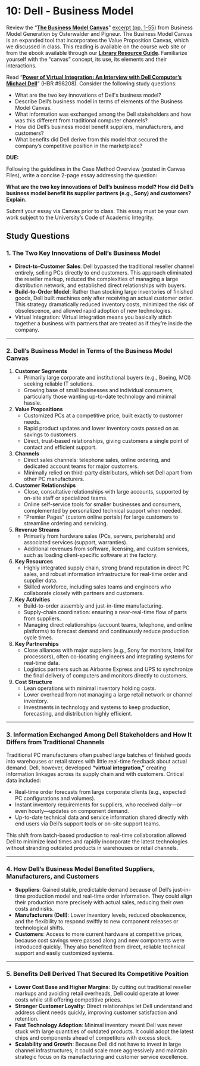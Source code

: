 # 10: Dell - Business Model

Review the “[**The Business Model Canvas**](https://canvas.upenn.edu/courses/1840993/files/142003000?wrap=1)” [excerpt (pp. 1-55](https://canvas.upenn.edu/courses/1840993/files/142003000?wrap=1)) from Business Model Generation by Osterwalder and Pigneur.  The Business Model Canvas is an expanded tool that incorporates the Value Proposition Canvas, which we discussed in class. This reading is available on the course web site or from the ebook available through our **[Library Resource Guide](https://guides.library.upenn.edu/EngineeringEntrepreneurship/plansratios)**. Familiarize yourself with the “canvas” concept, its use, its elements and their interactions.

Read “[**Power of Virtual Integration: An Interview with Dell Computer’s Michael Dell**](https://hbsp.harvard.edu/tu/88705d7e)” (HBR #98208). Consider the following study questions:

- What are the two key innovations of Dell's business model?
- Describe Dell’s business model in terms of elements of the Business Model Canvas.
- What information was exchanged among the Dell stakeholders and how was this different from traditional computer channels?
- How did Dell’s business model benefit suppliers, manufacturers, and customers?
- What benefits did Dell derive from this model that secured the company’s competitive position in the marketplace?

**DUE:**

Following the guidelines in the Case Method Overview (posted in Canvas Files), write a concise 2-page essay addressing the question:

**What are the two key innovations of Dell’s business model? How did Dell’s business model benefit its supplier partners (e.g., Sony) and customers? Explain.**

Submit your essay via Canvas prior to class. This essay must be your own work subject to the University’s Code of Academic Integrity.

## Study Questions

### 1. The Two Key Innovations of Dell’s Business Model

- **Direct-to-Customer Sales**: Dell bypassed the traditional reseller channel entirely, selling PCs directly to end customers. This approach eliminated the reseller markup, reduced the complexities of managing a large distribution network, and established direct relationships with buyers.
- **Build-to-Order Model**: Rather than stocking large inventories of finished goods, Dell built machines only after receiving an actual customer order. This strategy dramatically reduced inventory costs, minimized the risk of obsolescence, and allowed rapid adoption of new technologies.
- Virtual Integration: Virtual integration means you basically stitch together a business with partners that are treated as if they’re inside the company.

------

### 2. Dell’s Business Model in Terms of the Business Model Canvas

1. **Customer Segments**
   - Primarily large corporate and institutional buyers (e.g., Boeing, MCI) seeking reliable IT solutions.
   - Growing base of small businesses and individual consumers, particularly those wanting up-to-date technology and minimal hassle.
2. **Value Propositions**
   - Customized PCs at a competitive price, built exactly to customer needs.
   - Rapid product updates and lower inventory costs passed on as savings to customers.
   - Direct, trust-based relationships, giving customers a single point of contact and efficient support.
3. **Channels**
   - Direct sales channels: telephone sales, online ordering, and dedicated account teams for major customers.
   - Minimally relied on third-party distributors, which set Dell apart from other PC manufacturers.
4. **Customer Relationships**
   - Close, consultative relationships with large accounts, supported by on-site staff or specialized teams.
   - Online self-service tools for smaller businesses and consumers, complemented by personalized technical support when needed.
   - “Premier Pages” (custom online portals) for large customers to streamline ordering and servicing.
5. **Revenue Streams**
   - Primarily from hardware sales (PCs, servers, peripherals) and associated services (support, warranties).
   - Additional revenues from software, licensing, and custom services, such as loading client-specific software at the factory.
6. **Key Resources**
   - Highly integrated supply chain, strong brand reputation in direct PC sales, and robust information infrastructure for real-time order and supplier data.
   - Skilled workforce, including sales teams and engineers who collaborate closely with partners and customers.
7. **Key Activities**
   - Build-to-order assembly and just-in-time manufacturing.
   - Supply-chain coordination: ensuring a near-real-time flow of parts from suppliers.
   - Managing direct relationships (account teams, telephone, and online platforms) to forecast demand and continuously reduce production cycle times.
8. **Key Partnerships**
   - Close alliances with major suppliers (e.g., Sony for monitors, Intel for processors), often co-locating engineers and integrating systems for real-time data.
   - Logistics partners such as Airborne Express and UPS to synchronize the final delivery of computers and monitors directly to customers.
9. **Cost Structure**
   - Lean operations with minimal inventory holding costs.
   - Lower overhead from not managing a large retail network or channel inventory.
   - Investments in technology and systems to keep production, forecasting, and distribution highly efficient.

------

### 3. Information Exchanged Among Dell Stakeholders and How It Differs from Traditional Channels

Traditional PC manufacturers often pushed large batches of finished goods into warehouses or retail stores with little real-time feedback about actual demand. Dell, however, developed **“virtual integration,”** creating information linkages across its supply chain and with customers. Critical data included:

- Real-time order forecasts from large corporate clients (e.g., expected PC configurations and volumes).
- Instant inventory requirements for suppliers, who received daily—or even hourly—updates on component demand.
- Up-to-date technical data and service information shared directly with end users via Dell’s support tools or on-site support teams.

This shift from batch-based production to real-time collaboration allowed Dell to minimize lead times and rapidly incorporate the latest technologies without stranding outdated products in warehouses or retail channels.

------

### 4. How Dell’s Business Model Benefited Suppliers, Manufacturers, and Customers

- **Suppliers**: Gained stable, predictable demand because of Dell’s just-in-time production model and real-time order information. They could align their production more precisely with actual sales, reducing their own costs and risks.
- **Manufacturers (Dell)**: Lower inventory levels, reduced obsolescence, and the flexibility to respond swiftly to new component releases or technological shifts.
- **Customers**: Access to more current hardware at competitive prices, because cost savings were passed along and new components were introduced quickly. They also benefited from direct, reliable technical support and easily customized systems.

------

### 5. Benefits Dell Derived That Secured Its Competitive Position

- **Lower Cost Base and Higher Margins**: By cutting out traditional reseller markups and avoiding retail overheads, Dell could operate at lower costs while still offering competitive prices.
- **Stronger Customer Loyalty**: Direct relationships let Dell understand and address client needs quickly, improving customer satisfaction and retention.
- **Fast Technology Adoption**: Minimal inventory meant Dell was never stuck with large quantities of outdated products. It could adopt the latest chips and components ahead of competitors with excess stock.
- **Scalability and Growth**: Because Dell did not have to invest in large channel infrastructures, it could scale more aggressively and maintain strategic focus on its manufacturing and customer service excellence.

